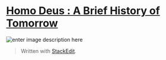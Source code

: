 
[Homo Deus : A Brief History of Tomorrow](https://yosarawut.github.io/knowledge-base/e-book/homo-deus/index.html)
====
![enter image description here](https://www.panasm.com/wp-content/uploads/2018/10/Homo-Deus-2016-Yuval-Noah-Harari.jpg)

> Written with [StackEdit](https://stackedit.io/).
<!--stackedit_data:
eyJoaXN0b3J5IjpbNzg1NDIxMzcxXX0=
-->